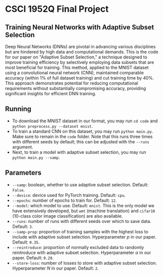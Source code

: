 # CSCI 1952Q Final Project
## Training Neural Networks with Adaptive Subset Selection
Deep Neural Networks (DNNs) are pivotal in advancing various disciplines but are hindered by high data and computational demands. This is the code for our paper on "Adaptive Subset Selection," a technique designed to improve training efficiency by selectively employing data subsets that are most beneficial for training. This method, applied to the MNIST dataset using a convolutional neural network (CNN), maintained comparable accuracy (within 1\% of full dataset training) and cut training time by 40\%. This approach demonstrates potential for reducing computational requirements without substantially compromising accuracy, providing significant insights for efficient DNN training.

## Running
* To download the MNIST dataset in our format, you may run `cd code` and `python preprocess.py --dataset mnist`.
* To train a standard CNN on this dataset, you may run `python main.py`. Make sure to remain in the `code` folder. Note that this runs three times with different seeds by default; this can be adjusted with the `--runs` argument.
* Next, to train a model with adaptive subset selection, you may run `python main.py --samp`.

## Parameters
* `--samp`: boolean, whether to use adaptive subset selection. Default: `False`.
* `--device`: device used for PyTorch training. Default: `cpu`.
* `--epochs`: number of epochs to train for. Default: `12`.
* `--model`: which model to use. Default: `mnist`. This is the only model we have extensively developed, but `wmt` (machine translation) and `cifar10` (10-class color image classification) are also available.
* `--runs`: number of runs with different seeds over which to save data. Default: `3`.
* `--samp-prop`: proportion of training samples with the highest loss to include with adaptive subset selection. Hyperparameter $p$ in our paper. Default: `0.35`.
* `--reintroduce`: proportion of normally excluded data to randomly reintroduce with adaptive subset selection. Hyperparameter $\alpha$ in our paper. Default: `0.20`.
* `--store-loss`: number of losses to store with adaptive subset selection. Hyperparameter $N$ in our paper. Default: `2`.